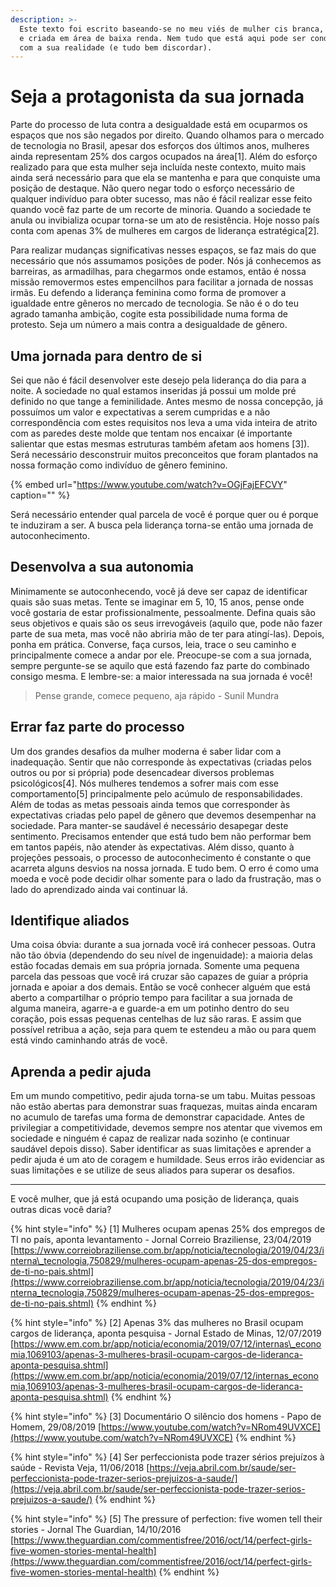 ```yaml
---
description: >-
  Este texto foi escrito baseando-se no meu viés de mulher cis branca, crescida
  e criada em área de baixa renda. Nem tudo que está aqui pode ser condizente
  com a sua realidade (e tudo bem discordar).
---
```


# Seja a protagonista da sua jornada

Parte do processo de luta contra a desigualdade está em ocuparmos os espaços que nos são negados por direito. Quando olhamos para o mercado de tecnologia no Brasil, apesar dos esforços dos últimos anos, mulheres ainda representam 25% dos cargos ocupados na área\[1\]. Além do esforço realizado para que esta mulher seja incluída neste contexto, muito mais ainda será necessário para que ela se mantenha e para que conquiste uma posição de destaque. Não quero negar todo o esforço necessário de qualquer indivíduo para obter sucesso, mas não é fácil realizar esse feito quando você faz parte de um recorte de minoria. Quando a sociedade te anula ou invibializa ocupar torna-se um ato de resistência. Hoje nosso país conta com apenas 3% de mulheres em cargos de liderança estratégica\[2\].

Para realizar mudanças significativas nesses espaços, se faz mais do que necessário que nós assumamos posições de poder. Nós já conhecemos as barreiras, as armadilhas, para chegarmos onde estamos, então é nossa missão removermos estes empencilhos para facilitar a jornada de nossas irmãs. Eu defendo a liderança feminina como forma de promover a igualdade entre gêneros no mercado de tecnologia. Se não é o do teu agrado tamanha ambição, cogite esta possibilidade numa forma de protesto. Seja um número a mais contra a desigualdade de gênero.

## Uma jornada para dentro de si

Sei que não é fácil desenvolver este desejo pela liderança do dia para a noite. A sociedade no qual estamos inseridas já possui um molde pré definido no que tange a feminilidade. Antes mesmo de nossa concepção, já possuímos um valor e expectativas a serem cumpridas e a não correspondência com estes requisitos nos leva a uma vida inteira de atrito com as paredes deste molde que tentam nos encaixar \(é importante salientar que estas mesmas estruturas também afetam aos homens \[3\]\). Será necessário desconstruir muitos preconceitos que foram plantados na nossa formação como indivíduo de gênero feminino.

{% embed url="https://www.youtube.com/watch?v=OGjFajEFCVY" caption="" %}

Será necessário entender qual parcela de você é porque quer ou é porque te induziram a ser. A busca pela liderança torna-se então uma jornada de autoconhecimento.

## Desenvolva a sua autonomia

Minimamente se autoconhecendo, você já deve ser capaz de identificar quais são suas metas. Tente se imaginar em 5, 10, 15 anos, pense onde você gostaria de estar profissionalmente, pessoalmente. Defina quais são seus objetivos e quais são os seus irrevogáveis \(aquilo que, pode não fazer parte de sua meta, mas você não abriria mão de ter para atingí-las\). Depois, ponha em prática. Converse, faça cursos, leia, trace o seu caminho e principalmente comece a andar por ele. Preocupe-se com a sua jornada, sempre pergunte-se se aquilo que está fazendo faz parte do combinado consigo mesma. E lembre-se: a maior interessada na sua jornada é você!

> Pense grande, comece pequeno, aja rápido - Sunil Mundra

## Errar faz parte do processo

Um dos grandes desafios da mulher moderna é saber lidar com a inadequação. Sentir que não corresponde às expectativas \(criadas pelos outros ou por si própria\) pode desencadear diversos problemas psicológicos\[4\]. Nós mulheres tendemos a sofrer mais com esse comportamento\[5\] principalmente pelo acúmulo de responsabilidades. Além de todas as metas pessoais ainda temos que corresponder às expectativas criadas pelo papel de gênero que devemos desempenhar na sociedade. Para manter-se saudável é necessário desapegar deste sentimento. Precisamos entender que está tudo bem não performar bem em tantos papéis, não atender às expectativas. Além disso, quanto à projeções pessoais, o processo de autoconhecimento é constante o que acarreta alguns desvios na nossa jornada. E tudo bem. O erro é como uma moeda e você pode decidir olhar somente para o lado da frustração, mas o lado do aprendizado ainda vai continuar lá.

## Identifique aliados

Uma coisa óbvia: durante a sua jornada você irá conhecer pessoas. Outra não tão óbvia \(dependendo do seu nível de ingenuidade\): a maioria delas estão focadas demais em sua própria jornada. Somente uma pequena parcela das pessoas que você irá cruzar são capazes de guiar a própria jornada e apoiar a dos demais. Então se você conhecer alguém que está aberto a compartilhar o próprio tempo para facilitar a sua jornada de alguma maneira, agarre-a e guarde-a em um potinho dentro do seu coração, pois essas pequenas centelhas de luz são raras. E assim que possível retribua a ação, seja para quem te estendeu a mão ou para quem está vindo caminhando atrás de você.

## Aprenda a pedir ajuda

Em um mundo competitivo, pedir ajuda torna-se um tabu. Muitas pessoas não estão abertas para demonstrar suas fraquezas, muitas ainda encaram no acumulo de tarefas uma forma de demonstrar capacidade. Antes de privilegiar a competitividade, devemos sempre nos atentar que vivemos em sociedade e ninguém é capaz de realizar nada sozinho \(e continuar saudável depois disso\). Saber identificar as suas limitações e aprender a pedir ajuda é um ato de coragem e humildade. Seus erros irão evidenciar as suas limitações e se utilize de seus aliados para superar os desafios.

---

E você mulher, que já está ocupando uma posição de liderança, quais outras dicas você daria?

{% hint style="info" %}
\[1\] Mulheres ocupam apenas 25% dos empregos de TI no país, aponta levantamento - Jornal Correio Braziliense, 23/04/2019 [https://www.correiobraziliense.com.br/app/noticia/tecnologia/2019/04/23/interna\_tecnologia,750829/mulheres-ocupam-apenas-25-dos-empregos-de-ti-no-pais.shtml](https://www.correiobraziliense.com.br/app/noticia/tecnologia/2019/04/23/interna_tecnologia,750829/mulheres-ocupam-apenas-25-dos-empregos-de-ti-no-pais.shtml)
{% endhint %}

{% hint style="info" %}
\[2\] Apenas 3% das mulheres no Brasil ocupam cargos de liderança, aponta pesquisa - Jornal Estado de Minas, 12/07/2019 [https://www.em.com.br/app/noticia/economia/2019/07/12/internas\_economia,1069103/apenas-3-mulheres-brasil-ocupam-cargos-de-lideranca-aponta-pesquisa.shtml](https://www.em.com.br/app/noticia/economia/2019/07/12/internas_economia,1069103/apenas-3-mulheres-brasil-ocupam-cargos-de-lideranca-aponta-pesquisa.shtml)
{% endhint %}

{% hint style="info" %}
\[3\] Documentário O silêncio dos homens - Papo de Homem, 29/08/2019 [https://www.youtube.com/watch?v=NRom49UVXCE](https://www.youtube.com/watch?v=NRom49UVXCE)
{% endhint %}

{% hint style="info" %}
\[4\] Ser perfeccionista pode trazer sérios prejuízos à saúde - Revista Veja, 11/06/2018 [https://veja.abril.com.br/saude/ser-perfeccionista-pode-trazer-serios-prejuizos-a-saude/](https://veja.abril.com.br/saude/ser-perfeccionista-pode-trazer-serios-prejuizos-a-saude/)
{% endhint %}

{% hint style="info" %}
\[5\] The pressure of perfection: five women tell their stories - Jornal The Guardian, 14/10/2016 [https://www.theguardian.com/commentisfree/2016/oct/14/perfect-girls-five-women-stories-mental-health](https://www.theguardian.com/commentisfree/2016/oct/14/perfect-girls-five-women-stories-mental-health)
{% endhint %}

